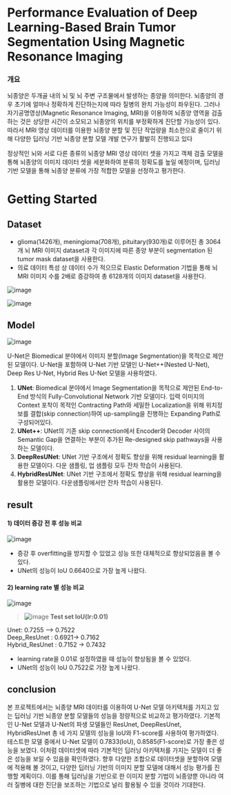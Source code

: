 # Performance Evaluation of Deep Learning-Based Brain Tumor Segmentation Using Magnetic Resonance Imaging
### 개요
뇌종양은 두개골 내의 뇌 및 뇌 주변 구조물에서 발생하는 종양을 의미한다. 뇌종양의 경우 초기에 얼마나 정확하게 진단하는지에 따라 질병의 완치 가능성이 좌우된다. 그러나 자기공명영상(Magnetic Resonance Imaging, MRI)을 이용하여 뇌종양 영역을 검출하는 것은 상당한 시간이 소모되고 뇌종양의 위치를 부정확하게 진단할 가능성이 있다. 따라서 MRI 영상 데이터를 이용한 뇌종양 분할 및 진단 작업량을 최소한으로 줄이기 위해 다양한 딥러닝 기반 뇌종양 분할 모델 개발 연구가 활발히 진행되고 있다

정상적인 뇌와 서로 다른 종류의 뇌종양 MRI 영상 데이터 셋을 가지고 객체 검출 모델을 통해 뇌종양의 이미지 데이터 셋을 세분화하여 분류의 정확도를 높일 예정이며, 딥러닝 기반 모델을 통해 뇌종양 분류에 가장 적합한 모델을 선정하고 평가한다.

# Getting Started

## Dataset
- glioma(1426개), meningioma(708개), pituitary(930개)로 이루어진 총 3064개 뇌 MRI 이미지 dataset과 각 이미지에 따른 종양 부분이 segmentation 된 tumor mask dataset을 사용한다.
- 의료 데이터 특성 상 데이터 수가 적으므로 Elastic Deformation 기법을 통해 뇌 MRI 이미지 수를 2배로 증강하여 총 6128개의 이미지 dataset을 사용한다. 

![image](https://user-images.githubusercontent.com/61490878/175048927-ba25f2df-fbfa-4abe-bb51-02f3459b56e2.png)

![image](https://user-images.githubusercontent.com/61490878/175049650-0d57542a-84b3-46fe-ba0a-3f9baf17f381.png)


## Model

![image](https://user-images.githubusercontent.com/61490878/175050012-de253483-dfdb-4d82-8f8b-80f212762206.png)

U-Net은 Biomedical 분야에서 이미지 분할(Image Segmentation)을 목적으로 제안된 모델이다. U-Net을 포함하여 U-Net 기반 모델인 U-Net++(Nested U-Net), Deep Res U-Net, Hybrid Res U-Net 모델을 사용하였다.

1) **UNet**: Biomedical 분야에서 Image Segmentation을 목적으로 제안된 End-to-End 방식의 Fully-Convolutional Network 기반 모델이다. 입력 이미지의 Context 포착이 목적인 Contracting Path와 세밀한 Localization을 위해 위치정보를 결합(skip connection)하여 up-sampling을 진행하는 Expanding Path로 구성되어있다.
2) **UNet++**: UNet의 기존 skip connection에서 Encoder와 Decoder 사이의 Semantic Gap을 연결하는 부분이 추가된 Re-designed skip pathways을 사용하는 모델이다.
3) **DeepResUNet**: UNet 기반 구조에서 정확도 향상을 위해 residual learning을 활용한 모델이다. 다운 샘플링, 업 샘플링 모두 잔차 학습이 사용된다.
4) **HybridResUNet**: UNet 기반 구조에서 정확도 향상을 위해 residual learning을 활용한 모델이다. 다운샘플링에서만 잔차 학습이 사용된다.




## result
#### 1) 데이터 증강 전 후 성능 비교

![image](https://user-images.githubusercontent.com/61490878/175051057-0485bffd-eaf3-4962-94e6-84b782705bad.png)

- 증강 후 overfitting을 방지할 수 있었고 성능 또한 대체적으로 향상되었음을 볼 수 있다.
- UNet의 성능이 IoU 0.6640으로 가장 높게 나왔다.


#### 2) learning rate 별 성능 비교

![image](https://user-images.githubusercontent.com/61490878/175051175-4bcd7dca-9476-49f2-b435-c00dfd715891.png)


> ![image](https://user-images.githubusercontent.com/61490878/175052070-3903451a-60a2-4a83-88cf-36fcd29e1f67.png)  **Test set IoU(lr:0.01)**  

Unet: 0.7255 –> 0.7522  
Deep_ResUnet : 0.6921-> 0.7162  
Hybrid_ResUnet :  0.7152 -> 0.7432
- learning rate을 0.01로 설정하였을 때 성능이 향상됨을 볼 수 있었다.
- UNet의 성능이 IoU 0.7522로 가장 높게 나왔다.


## conclusion
 본 프로젝트에서는 뇌종양 MRI 데이터를 이용하여 U-Net 모델 아키텍처를 가지고 있는 딥러닝 기반 뇌종양 분할 모델들의 성능을 정량적으로 비교하고 평가하였다. 기본적인 U-Net 모델과 U-Net의 파생 모델들인 ResUnet, DeepResUnet, HybridResUnet 총 네 가지 모델의 성능을 IoU와 F1-score를 사용하여 평가하였다. 테스트한 모델 중에서 U-Net 모델이 0.7833(IoU), 0.8585(F1-score)로 가장 좋은 성능을 보였다. 이처럼 데이터셋에 따라 기본적인 딥러닝 아키텍처를 가지는 모델이 더 좋은 성능을 보일 수 있음을 확인하였다. 향후 다양한 조합으로 데이터셋을 분할하여 모델에 적용해 볼 것이고, 다양한 딥러닝 기반의 이미지 분할 모델에 대해서 성능 평가를 진행할 계획이다. 이를 통해 딥러닝을 기반으로 한 이미지 분할 기법이 뇌종양뿐 아니라 여러 질병에 대한 진단을 보조하는 기법으로 널리 활용될 수 있을 것이라 기대한다.
